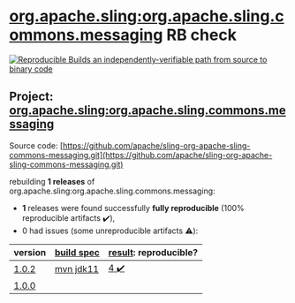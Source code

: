 [org.apache.sling:org.apache.sling.commons.messaging](https://search.maven.org/artifact/org.apache.sling/org.apache.sling.commons.messaging/) RB check
=======

[![Reproducible Builds](https://reproducible-builds.org/images/logos/rb.svg) an independently-verifiable path from source to binary code](https://reproducible-builds.org/)

## Project: [org.apache.sling:org.apache.sling.commons.messaging](https://search.maven.org/artifact/org.apache.sling/org.apache.sling.commons.messaging/)

Source code: [https://github.com/apache/sling-org-apache-sling-commons-messaging.git](https://github.com/apache/sling-org-apache-sling-commons-messaging.git)

rebuilding **1 releases** of org.apache.sling:org.apache.sling.commons.messaging:
- **1** releases were found successfully **fully reproducible** (100% reproducible artifacts :heavy_check_mark:),
- 0 had issues (some unreproducible artifacts :warning:):

| version | [build spec](BUILDSPEC.md) | [result](https://reproducible-builds.org/docs/jvm/): reproducible? |
| -- | --------- | ------ |
| [1.0.2](https://search.maven.org/artifact/org.apache.sling/org.apache.sling.commons.messaging/1.0.2/pom) | [mvn jdk11](org.apache.sling.commons.messaging-1.0.2.buildspec) | [4 :heavy_check_mark: ](org.apache.sling.commons.messaging-1.0.2.buildcompare) |
| [1.0.0](https://search.maven.org/artifact/org.apache.sling/org.apache.sling.commons.messaging/1.0.0/pom) | | |
